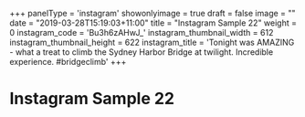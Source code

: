 +++
panelType                   = 'instagram'
showonlyimage = true
draft = false
image = ""
date = "2019-03-28T15:19:03+11:00"
title = "Instagram Sample 22"
weight = 0
instagram_code              = 'Bu3h6zAHwJ_'
instagram_thumbnail_width   = 612
instagram_thumbnail_height  = 622
instagram_title             = 'Tonight was AMAZING - what a treat to climb the Sydney Harbor Bridge at twilight. Incredible experience. #bridgeclimb'
+++

# Instagram Sample 22

